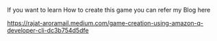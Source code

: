 If you want to learn How to create this game you can refer my Blog here

https://rajat-aroramail.medium.com/game-creation-using-amazon-q-developer-cli-dc3b754d5dfe
